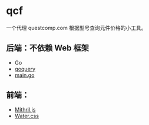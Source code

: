 # qcf

一个代理 questcomp.com 根据型号查询元件价格的小工具。

## 后端：不依赖 Web 框架

- Go
- [goquery](https://github.com/PuerkitoBio/goquery)
- [main.go](https://gist.github.com/enricofoltran/10b4a980cd07cb02836f70a4ab3e72d7)

## 前端：

- [Mithril.js](https://mithril.js.org/)
- [Water.css](https://watercss.kognise.dev/)